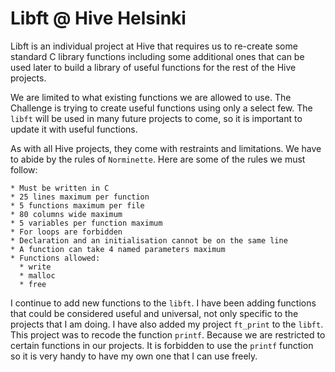 # Libft @ Hive Helsinki

Libft is an individual project at Hive that requires us to re-create some standard
C library functions including some additional ones that can be used later to build a
library of useful functions for the rest of the Hive projects.

We are limited to what existing functions we are allowed to use. The Challenge is trying
to create useful functions using only a select few. The `libft` will be used in many future
projects to come, so it is important to update it with useful functions.

As with all Hive projects, they come with restraints and limitations. We have to abide by the rules of `Norminette`. Here are some of the rules we must follow:

```
* Must be written in C
* 25 lines maximum per function
* 5 functions maximum per file
* 80 columns wide maximum
* 5 variables per function maximum
* For loops are forbidden
* Declaration and an initialisation cannot be on the same line
* A function can take 4 named parameters maximum
* Functions allowed:
  * write
  * malloc
  * free
```

I continue to add new functions to the `libft`. I have been adding functions that could be considered 
useful and universal, not only specific to the projects that I am doing. I have also added
my project `ft_print` to the `libft`. This project was to recode the function `printf`. Because
we are restricted to certain functions in our projects. It is forbidden to use the `printf` function
so it is very handy to have my own one that I can use freely.
